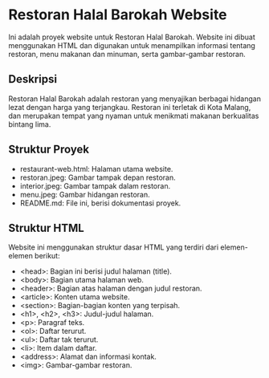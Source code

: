 # Restoran Halal Barokah Website
Ini adalah proyek website untuk Restoran Halal Barokah. Website ini dibuat menggunakan HTML dan digunakan untuk menampilkan informasi tentang restoran, menu makanan dan minuman, serta gambar-gambar restoran.

## Deskripsi
Restoran Halal Barokah adalah restoran yang menyajikan berbagai hidangan lezat dengan harga yang terjangkau. Restoran ini terletak di Kota Malang, dan merupakan tempat yang nyaman untuk menikmati makanan berkualitas bintang lima.

## Struktur Proyek
- restaurant-web.html: Halaman utama website.
- restoran.jpeg: Gambar tampak depan restoran.
- interior.jpeg: Gambar tampak dalam restoran.
- menu.jpeg: Gambar hidangan restoran.
- README.md: File ini, berisi dokumentasi proyek.

## Struktur HTML
Website ini menggunakan struktur dasar HTML yang terdiri dari elemen-elemen berikut:
- &lt;head&gt;: Bagian ini berisi judul halaman (title).
- &lt;body&gt;: Bagian utama halaman web.
- &lt;header&gt;: Bagian atas halaman dengan judul restoran.
- &lt;article&gt;: Konten utama website.
- &lt;section&gt;: Bagian-bagian konten yang terpisah.
- &lt;h1&gt;, &lt;h2&gt;, &lt;h3&gt;: Judul-judul halaman.
- &lt;p&gt;: Paragraf teks.
- &lt;ol&gt;: Daftar terurut.
- &lt;ul&gt;: Daftar tak terurut.
- &lt;li&gt;: Item dalam daftar.
- &lt;address&gt;: Alamat dan informasi kontak.
- &lt;img&gt;: Gambar-gambar restoran.
